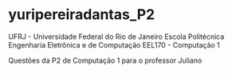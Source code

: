 # yuripereiradantas_P2

UFRJ - Universidade Federal do Rio de Janeiro
Escola Politécnica
Engenharia Eletrônica e de Computação
EEL170 - Computação 1

Questões da P2 de Computação 1 para o professor Juliano 

